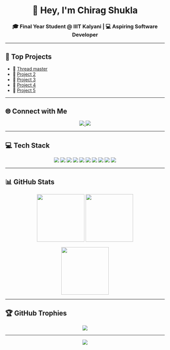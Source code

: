 <h1 align="center">👋 Hey, I'm Chirag Shukla</h1>
<h3 align="center">🎓 Final Year Student @ IIIT Kalyani | 💻 Aspiring Software Developer</h3>

---

## 🚀 Top Projects
- 🔹 [Thread master](https://github.com/chirag21r/Thread-Master-Web-Server)  
- 🔹 [Project 2](#)  
- 🔹 [Project 3](#)  
- 🔹 [Project 4](#)  
- 🔹 [Project 5](#)  

---

## 🌐 Connect with Me
<p align="center">
  <a href="https://www.linkedin.com/in/chirag-shukla-107a4225a">
    <img src="https://img.shields.io/badge/LinkedIn-0A66C2?style=for-the-badge&logo=linkedin&logoColor=white" />
  </a>
  <a href="mailto:shukla.chirag2004@gmail.com">
    <img src="https://img.shields.io/badge/Email-D14836?style=for-the-badge&logo=gmail&logoColor=white" />
  </a>
</p>

---

## 💻 Tech Stack
<p align="center">
  <img src="https://img.shields.io/badge/java-%23ED8B00.svg?style=for-the-badge&logo=openjdk&logoColor=white"/>
  <img src="https://img.shields.io/badge/python-3670A0?style=for-the-badge&logo=python&logoColor=ffdd54"/>
  <img src="https://img.shields.io/badge/firebase-%23039BE5.svg?style=for-the-badge&logo=firebase"/>
  <img src="https://img.shields.io/badge/vercel-%23000000.svg?style=for-the-badge&logo=vercel&logoColor=white"/>
  <img src="https://img.shields.io/badge/Render-%46E3B7.svg?style=for-the-badge&logo=render&logoColor=white"/>
  <img src="https://img.shields.io/badge/nestjs-%23E0234E.svg?style=for-the-badge&logo=nestjs&logoColor=white"/>
  <img src="https://img.shields.io/badge/node.js-6DA55F?style=for-the-badge&logo=node.js&logoColor=white"/>
  <img src="https://img.shields.io/badge/mysql-4479A1.svg?style=for-the-badge&logo=mysql&logoColor=white"/>
  <img src="https://img.shields.io/badge/mongodb-%234ea94b.svg?style=for-the-badge&logo=mongodb&logoColor=white"/>
  <img src="https://img.shields.io/badge/postgres-%23316192.svg?style=for-the-badge&logo=postgresql&logoColor=white"/>
</p>

---

## 📊 GitHub Stats
<p align="center">
  <img src="https://github-readme-stats.vercel.app/api?username=chirag21r&theme=dark&hide_border=false&include_all_commits=true&count_private=false" height="150"/>
  <img src="https://nirzak-streak-stats.vercel.app/?user=chirag21r&theme=dark&hide_border=false" height="150"/>
</p>

<p align="center">
  <img src="https://github-readme-stats.vercel.app/api/top-langs/?username=chirag21r&theme=dark&hide_border=false&include_all_commits=true&count_private=false&layout=compact" height="150"/>
</p>

---

## 🏆 GitHub Trophies
<p align="center">
  <img src="https://github-profile-trophy.vercel.app/?username=chirag21r&theme=radical&no-frame=false&no-bg=true&margin-w=4"/>
</p>

---

<p align="center">
  <img src="https://visitcount.itsvg.in/api?id=chirag21r&icon=0&color=0" />
</p>
